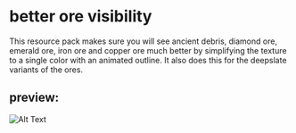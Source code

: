 # better ore visibility 
This resource pack makes sure you will see ancient debris, diamond ore, emerald ore, iron ore and copper ore much better by simplifying the texture to a single color with an animated outline. It also does this for the deepslate variants of the ores.
## preview:
![Alt Text](https://cdn-raw.modrinth.com/data/u58qKhiv/images/e25d9ba71cb101fe1de53c99a213406ca72e1a2c.gif)


